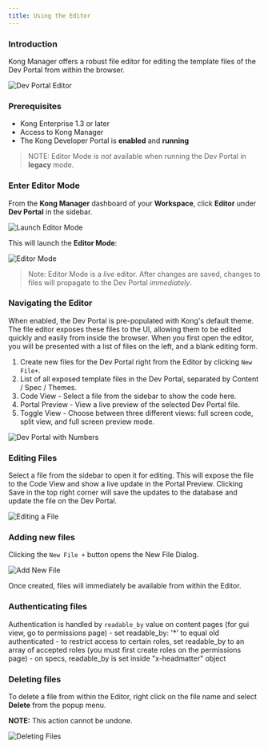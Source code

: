 ```yaml
---
title: Using the Editor
---
```


### Introduction

Kong Manager offers a robust file editor for editing the template files of the Dev Portal from within the browser.

![Dev Portal Editor](https://doc-assets.konghq.com/1.3/dev-portal/editor/devportal-editor-homepage.png)

### Prerequisites

* Kong Enterprise 1.3 or later
* Access to Kong Manager
* The Kong Developer Portal is **enabled** and **running**

>NOTE: Editor Mode is *not* available when running the Dev Portal in **legacy** mode.

### Enter Editor Mode

From the **Kong Manager** dashboard of your **Workspace**, click **Editor** under **Dev Portal** in the sidebar.

![Launch Editor Mode](https://doc-assets.konghq.com/1.3/dev-portal/editor/devportal-editor-sidebar-button.png)


This will launch the **Editor Mode**:

![Editor Mode](https://doc-assets.konghq.com/1.3/dev-portal/editor/devportal-editor-mode-launch.png)


>Note: Editor Mode is a *live* editor. After changes are saved, changes to files will propagate to the Dev Portal *immediately*.


### Navigating the Editor

When enabled, the Dev Portal is pre-populated with Kong's default theme. The file editor exposes these files to the UI, allowing them to be edited quickly and easily from inside the browser. When you first open the editor, you will be presented with a list of files on the left, and a blank editing form.

1. Create new files for the Dev Portal right from the Editor by clicking `New File+`.
2. List of all exposed template files in the Dev Portal, separated by Content / Spec / Themes.
3. Code View - Select a file from the sidebar to show the code here.
4. Portal Preview - View a live preview of the selected Dev Portal file.
5. Toggle View - Choose between three different views: full screen code, split view, and full screen preview mode.

![Dev Portal with Numbers](https://doc-assets.konghq.com/1.3/dev-portal/editor/devportal-editor-numbers.png)

### Editing Files

Select a file from the sidebar to open it for editing. This will expose the file to the Code View and show a live update in the Portal Preview. Clicking Save in the top right corner will save the updates to the database and update the file on the Dev Portal.

![Editing a File](https://doc-assets.konghq.com/1.3/dev-portal/editor/devportal-editor-edit-file.png)



### Adding new files

Clicking the `New File +` button opens the New File Dialog.

![Add New File](https://doc-assets.konghq.com/1.3/dev-portal/editor/devportal-editor-new-file.png)

Once created, files will immediately be available from within the Editor.


### Authenticating files

Authentication is handled by `readable_by` value on content pages (for gui view, go to permissions page)
    - set readable_by: '*' to equal old authenticated
    - to restrict access to certain roles, set readable_by to an array of accepted roles (you must first create roles on the permissions page)
    - on specs, readable_by is set inside "x-headmatter" object


### Deleting files

To delete a file from within the Editor, right click on the file name and select **Delete** from the popup menu.

**NOTE:** This action cannot be undone.

![Deleting Files](https://doc-assets.konghq.com/1.3/dev-portal/editor/devportal-editor-delete-file.png)
